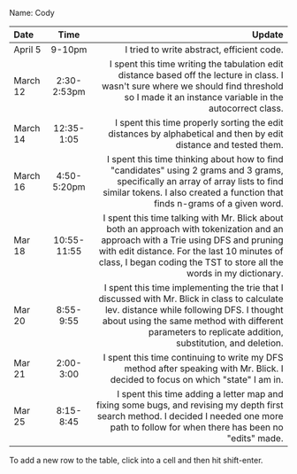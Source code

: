 Name: Cody

| Date     |    Time     |                                                                                                                                                                                                                                                    Update |
|:---------|:-----------:|----------------------------------------------------------------------------------------------------------------------------------------------------------------------------------------------------------------------------------------------------------:|
| April 5  |   9-10pm    |                                                                                                                                                                                                                I tried to write abstract, efficient code. |
| March 12 | 2:30-2:53pm |                                                           I spent this time writing the tabulation edit distance based off the lecture in class. I wasn't sure where we should find threshold so I made it an instance variable in the autocorrect class. |
| March 14 | 12:35-1:05  |                                                                                                                                          I spent this time properly sorting the edit distances by alphabetical and then by edit distance and tested them. |
| March 16 | 4:50-5:20pm |                                           I spent this time thinking about how to find "candidates" using 2 grams and 3 grams, specifically an array of array lists to find similar tokens. I also created a function that finds n-grams of a given word. |
| Mar 18   | 10:55-11:55 | I spent this time talking with Mr. Blick about both an approach with tokenization and an approach with a Trie using DFS and pruning with edit distance. For the last 10 minutes of class, I began coding the TST to store all the words in my dictionary. |
| Mar 20   |  8:55-9:55  |       I spent this time implementing the trie that I discussed with Mr. Blick in class to calculate lev. distance while following DFS. I thought about using the same method with different parameters to replicate addition, substitution, and deletion. |
| Mar 21   |  2:00-3:00  |                                                                                                                           I spent this time continuing to write my DFS method after speaking with Mr. Blick. I decided to focus on which "state" I am in. |
| Mar 25   |  8:15-8:45  |                                                                I spent this time adding a letter map and fixing some bugs, and revising my depth first search method. I decided I needed one more path to follow for when there has been no "edits" made. |


To add a new row to the table, click into a cell and then hit shift-enter.